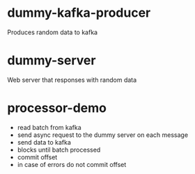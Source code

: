 # dummy-kafka-producer

Produces random data to kafka

# dummy-server

Web server that responses with random data

# processor-demo

- read batch from kafka
- send async request to the dummy server on each message
- send data to kafka
- blocks until batch processed
- commit offset
- in case of errors do not commit offset
